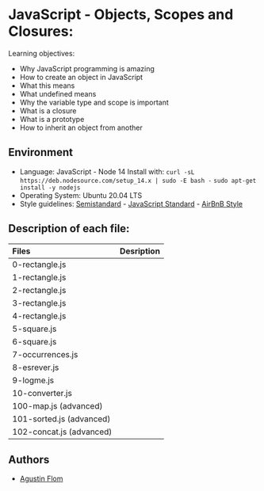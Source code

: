 # JavaScript - Objects, Scopes and Closures:

Learning objectives:

* Why JavaScript programming is amazing
* How to create an object in JavaScript
* What this means
* What undefined means
* Why the variable type and scope is important
* What is a closure
* What is a prototype
* How to inherit an object from another

## Environment

* Language: JavaScript - Node 14
Install with:
```curl -sL https://deb.nodesource.com/setup_14.x | sudo -E bash -```
```sudo apt-get install -y nodejs```
* Operating System: Ubuntu 20.04 LTS
* Style guidelines: [Semistandard](https://github.com/standard/semistandard) - [JavaScript Standard](https://standardjs.com/rules.html) - [AirBnB Style](https://github.com/airbnb/javascript)

## Description of each file:

| Files          |Desription
|:----------------|:-------------------------------:|
| 0-rectangle.js|
| 1-rectangle.js|
| 2-rectangle.js|
| 3-rectangle.js|
| 4-rectangle.js|
| 5-square.js|
| 6-square.js|
| 7-occurrences.js|
| 8-esrever.js|
| 9-logme.js|
| 10-converter.js|
| 100-map.js (advanced)|
| 101-sorted.js (advanced)|
| 102-concat.js (advanced)|

## Authors

* [Agustin Flom](https://github.com/agusfl)
